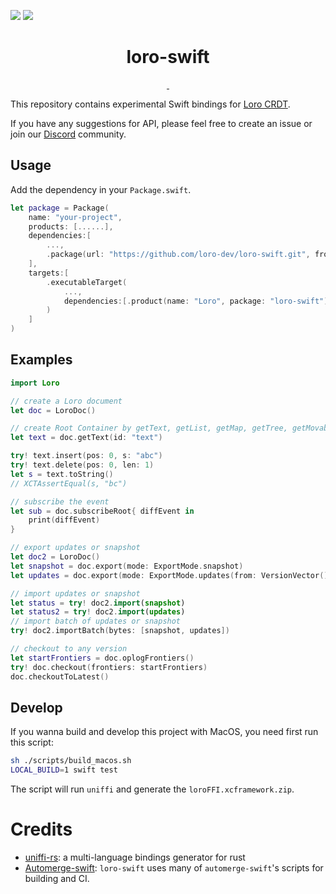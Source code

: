 [![](https://img.shields.io/endpoint?url=https%3A%2F%2Fswiftpackageindex.com%2Fapi%2Fpackages%2Floro-dev%2Floro-swift%2Fbadge%3Ftype%3Dswift-versions)](https://swiftpackageindex.com/loro-dev/loro-swift)
[![](https://img.shields.io/endpoint?url=https%3A%2F%2Fswiftpackageindex.com%2Fapi%2Fpackages%2Floro-dev%2Floro-swift%2Fbadge%3Ftype%3Dplatforms)](https://swiftpackageindex.com/loro-dev/loro-swift)

<h1 align="center">loro-swift</h1>

<p align="center">
  <a aria-label="X" href="https://x.com/loro_dev" target="_blank">
    <img alt="" src="https://img.shields.io/badge/Twitter-black?style=for-the-badge&logo=Twitter">
  </a>
  <a aria-label="Discord-Link" href="https://discord.gg/tUsBSVfqzf" target="_blank">
    <img alt="" src="https://img.shields.io/badge/Discord-black?style=for-the-badge&logo=discord">
  </a>
</p>

This repository contains experimental Swift bindings for
[Loro CRDT](https://github.com/loro-dev/loro).

If you have any suggestions for API, please feel free to create an issue or join
our [Discord](https://discord.gg/tUsBSVfqzf) community.


## Usage

Add the dependency in your `Package.swift`.

```swift
let package = Package(
    name: "your-project",
    products: [......],
    dependencies:[
        ...,
        .package(url: "https://github.com/loro-dev/loro-swift.git", from: "1.5.0")
    ],
    targets:[
        .executableTarget(
            ...,
            dependencies:[.product(name: "Loro", package: "loro-swift")],
        )
    ]
)
```

## Examples

```swift
import Loro

// create a Loro document
let doc = LoroDoc()

// create Root Container by getText, getList, getMap, getTree, getMovableList, getCounter
let text = doc.getText(id: "text")

try! text.insert(pos: 0, s: "abc")
try! text.delete(pos: 0, len: 1)
let s = text.toString()
// XCTAssertEqual(s, "bc")

// subscribe the event
let sub = doc.subscribeRoot{ diffEvent in
    print(diffEvent)
}

// export updates or snapshot
let doc2 = LoroDoc()
let snapshot = doc.export(mode: ExportMode.snapshot)
let updates = doc.export(mode: ExportMode.updates(from: VersionVector()))

// import updates or snapshot
let status = try! doc2.import(snapshot)
let status2 = try! doc2.import(updates)
// import batch of updates or snapshot
try! doc2.importBatch(bytes: [snapshot, updates])

// checkout to any version
let startFrontiers = doc.oplogFrontiers()
try! doc.checkout(frontiers: startFrontiers)
doc.checkoutToLatest()
```

## Develop

If you wanna build and develop this project with MacOS, you need first run this
script:

```bash
sh ./scripts/build_macos.sh
LOCAL_BUILD=1 swift test
```

The script will run `uniffi` and generate the `loroFFI.xcframework.zip`.

# Credits
- [uniffi-rs](https://github.com/mozilla/uniffi-rs): a multi-language bindings generator for rust
- [Automerge-swift](https://github.com/automerge/automerge-swift): `loro-swift`
    uses many of `automerge-swift`'s scripts for building and CI.
